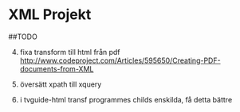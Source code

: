 # XML Projekt


##TODO 



4. fixa transform till html från pdf     http://www.codeproject.com/Articles/595650/Creating-PDF-documents-from-XML




7. översätt xpath till xquery

8. i tvguide-html transf programmes childs enskilda, få detta bättre
